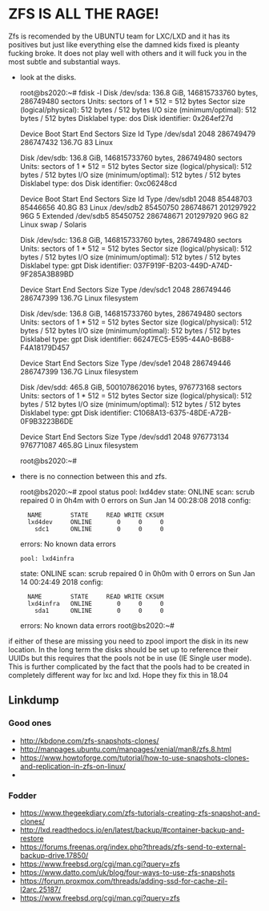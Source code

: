 # ZFS IS ALL THE RAGE!
Zfs is recomended  by the UBUNTU team for LXC/LXD and it has its positives but just like everything else the damned kids fixed is pleanty fucking broke. It does not play well with others and it will fuck you in the most subtle and substantial ways.
* look at the disks.

	
	root@bs2020:~# fdisk -l
	Disk /dev/sda: 136.8 GiB, 146815733760 bytes, 286749480 sectors
	Units: sectors of 1 * 512 = 512 bytes
	Sector size (logical/physical): 512 bytes / 512 bytes
	I/O size (minimum/optimal): 512 bytes / 512 bytes
	Disklabel type: dos
	Disk identifier: 0x264ef27d
	
	Device     Boot Start       End   Sectors   Size Id Type
	/dev/sda1        2048 286749479 286747432 136.7G 83 Linux
	
	
	Disk /dev/sdb: 136.8 GiB, 146815733760 bytes, 286749480 sectors
	Units: sectors of 1 * 512 = 512 bytes
	Sector size (logical/physical): 512 bytes / 512 bytes
	I/O size (minimum/optimal): 512 bytes / 512 bytes
	Disklabel type: dos
	Disk identifier: 0xc06248cd
	
	Device     Boot    Start       End   Sectors  Size Id Type
	/dev/sdb1           2048  85448703  85446656 40.8G 83 Linux
	/dev/sdb2       85450750 286748671 201297922   96G  5 Extended
	/dev/sdb5       85450752 286748671 201297920   96G 82 Linux swap / Solaris
	
	
	Disk /dev/sdc: 136.8 GiB, 146815733760 bytes, 286749480 sectors
	Units: sectors of 1 * 512 = 512 bytes
	Sector size (logical/physical): 512 bytes / 512 bytes
	I/O size (minimum/optimal): 512 bytes / 512 bytes
	Disklabel type: gpt
	Disk identifier: 037F919F-B203-449D-A74D-9F285A3B89BD
	
	Device     Start       End   Sectors   Size Type
	/dev/sdc1   2048 286749446 286747399 136.7G Linux filesystem
	
	
	Disk /dev/sde: 136.8 GiB, 146815733760 bytes, 286749480 sectors
	Units: sectors of 1 * 512 = 512 bytes
	Sector size (logical/physical): 512 bytes / 512 bytes
	I/O size (minimum/optimal): 512 bytes / 512 bytes
	Disklabel type: gpt
	Disk identifier: 66247EC5-E595-44A0-B6B8-F4A18179D457
	
	Device     Start       End   Sectors   Size Type
	/dev/sde1   2048 286749446 286747399 136.7G Linux filesystem
	
	
	Disk /dev/sdd: 465.8 GiB, 500107862016 bytes, 976773168 sectors
	Units: sectors of 1 * 512 = 512 bytes
	Sector size (logical/physical): 512 bytes / 512 bytes
	I/O size (minimum/optimal): 512 bytes / 512 bytes
	Disklabel type: gpt
	Disk identifier: C1068A13-6375-48DE-A72B-0F9B3223B6DE
	
	Device     Start       End   Sectors   Size Type
	/dev/sdd1   2048 976773134 976771087 465.8G Linux filesystem
	
	
	root@bs2020:~# 
	
* there is no connection between this and zfs.
	
	root@bs2020:~# zpool status
	  pool: lxd4dev
	 state: ONLINE
	  scan: scrub repaired 0 in 0h4m with 0 errors on Sun Jan 14 00:28:08 2018
	config:
	
		NAME        STATE     READ WRITE CKSUM
		lxd4dev     ONLINE       0     0     0
		  sdc1      ONLINE       0     0     0
	
	errors: No known data errors
	
	  pool: lxd4infra
	 state: ONLINE
	  scan: scrub repaired 0 in 0h0m with 0 errors on Sun Jan 14 00:24:49 2018
	config:
	
		NAME        STATE     READ WRITE CKSUM
		lxd4infra   ONLINE       0     0     0
		  sda1      ONLINE       0     0     0
	
	errors: No known data errors
	root@bs2020:~# 
	

if either of these are missing you need to zpool import the disk in its new location. In the long term the disks should be set up to reference their UUIDs but this requires that the pools not be in use (IE Single user mode). This is further complicated by the fact that the pools had to be created in completely different way for lxc and lxd. Hope they fix this in 18.04

## Linkdump
### Good ones
* http://kbdone.com/zfs-snapshots-clones/
* http://manpages.ubuntu.com/manpages/xenial/man8/zfs.8.html
* https://www.howtoforge.com/tutorial/how-to-use-snapshots-clones-and-replication-in-zfs-on-linux/
* 
### Fodder
* https://www.thegeekdiary.com/zfs-tutorials-creating-zfs-snapshot-and-clones/
* http://lxd.readthedocs.io/en/latest/backup/#container-backup-and-restore
* https://forums.freenas.org/index.php?threads/zfs-send-to-external-backup-drive.17850/
* https://www.freebsd.org/cgi/man.cgi?query=zfs
* https://www.datto.com/uk/blog/four-ways-to-use-zfs-snapshots
* https://forum.proxmox.com/threads/adding-ssd-for-cache-zil-l2arc.25187/
* https://www.freebsd.org/cgi/man.cgi?query=zfs